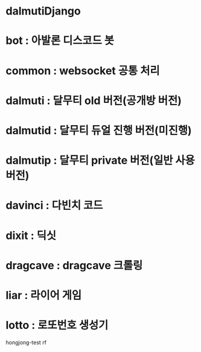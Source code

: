 # dalmutiDjango
# bot : 아발론 디스코드 봇
# common : websocket 공통 처리
# dalmuti : 달무티 old 버전(공개방 버전)
# dalmutid : 달무티 듀얼 진행 버전(미진행)
# dalmutip : 달무티 private 버전(일반 사용 버전)
# davinci : 다빈치 코드
# dixit : 딕싯
# dragcave : dragcave 크롤링
# liar : 라이어 게임
# lotto : 로또번호 생성기

hongjong-test
rf